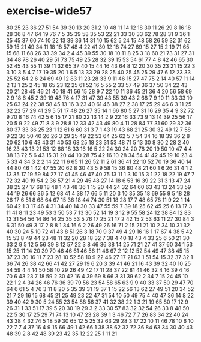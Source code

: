 # exercise-wide57
80
25
23
36
27
51
54
39
30
13
20
31
2
10
48
11
14
12
18
30
11
26
29
8
16
18
28
36
8
47
64
19
76
7
5
35
39
58
35
53
22
21
33
30
33
62
78
28
31
9
36
1
25
45
37
60
74
10
22
13
39
36
14
31
10
15
62
5
24
15
48
58
26
59
32
31
62
59
15
21
49
34
11
18
18
57
48
4
22
41
30
12
18
74
27
69
15
27
15
2
19
71
65
15
68
11
68
26
33
39
34
2
4
45
39
55
30
18
10
11
8
25
3
18
60
21
73
31
27
31
34
48
78
26
40
29
51
73
75
49
25
28
32
39
15
53
54
61
77
4
8
42
46
65
30
52
45
43
55
11
39
11
32
65
37
40
15
44
16
43
64
8
12
20
30
35
23
21
15
22
3
3
10
3
5
4
7
17
19
35
20
1
6
5
13
33
29
28
25
40
25
45
25
29
47
6
12
23
33
25
52
64
2
6
24
69
49
12
83
11
23
28
33
9
11
46
15
27
47
75
2
14
40
57
11
14
2
13
1
25
2
45
18
65
23
12
25
61
52
16
5
55
2
33
57
49
36
37
50
34
22
43
20
21
28
45
46
21
40
18
41
56
15
28
9
7
22
10
11
36
45
21
36
4
20
56
58
69
2
9
18
6
45
2
39
19
48
76
4
17
31
47
39
43
55
39
43
2
68
7
9
10
11
33
33
10
25
63
24
22
38
58
45
13
16
3
23
40
61
46
38
27
2
38
17
25
29
46
6
3
11
25
32
22
57
29
41
29
5
51
17
48
26
27
35
14
1
66
80
5
27
31
16
29
35
4
9
32
72
9
70
8
16
74
42
5
6
15
17
21
80
22
13
14
2
9
22
16
33
73
9
13
14
39
25
56
17
20
5
9
22
49
71
8
3
9
28
8
12
33
42
43
49
80
4
11
28
84
77
31
60
29
32
36
80
37
33
36
25
23
1
12
61
6
60
31
3
7
1
43
19
43
68
21
25
30
32
49
12
7
58
9
22
36
50
40
26
26
3
29
25
49
22
53
64
25
62
5
7
54
34
16
18
39
36
2
8
20
62
10
6
43
43
31
40
53
68
25
18
23
31
53
48
71
5
13
30
8
30
2
28
2
40
16
23
43
13
21
53
12
68
18
33
16
16
5
22
24
30
24
20
78
20
19
50
10
47
4
4
38
13
72
5
6
43
15
31
20
44
10
28
75
42
16
10
28
34
54
41
42
45
19
10
23
4
5
33
4
34
3
2
2
14
22
11
6
65
11
26
52
11
2
61
36
41
22
10
52
70
19
36
40
14
44
80
46
1
42
47
55
20
62
8
30
43
5
9
58
15
36
80
48
21
60
1
6
26
31
4
1
2
13
35
17
19
59
84
27
17
41
45
46
47
40
75
13
11
1
3
10
15
3
1
22
18
22
19
47
7
72
32
40
19
54
2
36
57
21
4
29
45
48
27
14
18
6
53
16
39
22
31
3
13
47
24
38
25
27
17
68
18
48
1
43
48
36
1
15
20
44
24
32
64
60
63
43
13
24
33
59
44
19
26
66
36
5
12
68
41
4
38
17
66
5
11
20
3
10
35
35
18
69
55
9
5
18
28
26
17
6
51
8
68
64
67
15
36
18
44
74
30
51
18
28
17
7
48
65
78
11
9
22
1
14
60
42
1
3
17
46
4
31
34
40
14
30
33
47
55
59
7
39
18
25
62
45
25
6
13
17
3
11
41
8
11
23
49
53
3
50
53
7
13
30
52
14
19
3
12
9
55
58
24
12
38
84
12
83
13
31
54
56
14
86
14
25
35
53
5
76
17
25
21
17
2
42
15
2
53
63
11
27
30
84
3
6
31
50
49
3
17
2
8
8
1
34
16
6
2
26
49
26
16
71
2
15
21
21
10
2
34
10
31
32
40
30
24
5
10
72
41
43
8
51
26
3
18
70
9
37
49
4
29
16
16
1
17
67
4
38
5
42
15
53
8
49
44
23
48
11
32
20
28
18
32
7
38
4
40
18
43
4
33
25
6
50
21
30
33
2
9
5
12
5
56
39
8
12
57
22
3
8
46
36
38
14
25
71
21
27
41
37
60
34
1
53
15
25
11
14
20
39
70
46
46
61
46
56
11
46
67
2
12
12
52
54
49
47
38
45
15
37
23
30
16
11
7
23
28
10
52
58
10
9
22
46
27
17
21
63
1
51
54
15
32
37
32
1
36
74
26
38
42
66
41
42
27
29
19
6
20
3
39
41
46
21
16
43
39
32
40
10
25
54
59
4
4
14
50
58
10
29
26
49
42
17
11
28
37
22
81
41
46
32
4
16
39
4
16
70
6
43
23
7
18
59
2
30
42
16
4
39
69
8
66
3
31
39
62
2
34
7
15
24
45
10
22
1
2
4
34
26
46
76
36
39
79
56
23
54
58
65
63
9
9
40
33
37
50
29
47
70
64
6
61
5
4
76
3
11
8
20
5
35
39
31
19
37
1
15
22
56
13
62
27
49
51
20
34
52
21
7
29
16
15
68
45
21
25
49
23
22
47
31
54
10
50
49
75
4
40
47
36
14
8
22
39
40
42
9
30
5
24
55
23
54
88
56
37
41
32
38
22
1
3
21
19
65
80
17
12
9
26
31
1
33
51
17
39
5
20
30
19
29
3
2
33
30
57
83
32
32
54
26
33
8
48
50
22
5
30
17
25
29
71
74
13
10
47
23
28
39
1
3
46
72
7
7
26
83
34
22
40
24
43
38
4
32
74
5
18
59
30
65
12
5
25
32
63
29
28
3
17
22
10
11
46
78
10
6
10
22
7
7
4
37
16
4
9
15
66
49
1
42
66
1
38
38
62
32
72
36
84
63
34
30
40
43
48
39
2
8
42
48
39
23
42
35
12
22
25
1
11
21

